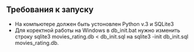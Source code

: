 ## Требования к запуску
* На компьютере должен быть устоновлен Python v.3 и SQLite3
* Для коректной работы на Windows в db_init.bat нужно изменить строку sqlite3 movies_rating.db < db_init.sql на sqlite3 -init db_init.sql movies_rating.db.
